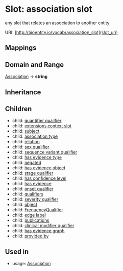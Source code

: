 # Slot: association slot


any slot that relates an association to another entity

URI: [http://bioentity.io/vocab/association_slot](slot_uri)
## Mappings

## Domain and Range

[Association](Association.md) -> **string**
## Inheritance

## Children

 *  child: [quantifier qualifier](quantifier_qualifier.md)
 *  child: [extensions context slot](extensions_context_slot.md)
 *  child: [subject](subject.md)
 *  child: [association type](association_type.md)
 *  child: [relation](relation.md)
 *  child: [sex qualifier](sex_qualifier.md)
 *  child: [sequence variant qualifier](sequence_variant_qualifier.md)
 *  child: [has evidence type](has_evidence_type.md)
 *  child: [negated](negated.md)
 *  child: [has evidence object](has_evidence_object.md)
 *  child: [stage qualifier](stage_qualifier.md)
 *  child: [has confidence level](has_confidence_level.md)
 *  child: [has evidence](has_evidence.md)
 *  child: [onset qualifier](onset_qualifier.md)
 *  child: [qualifiers](qualifiers.md)
 *  child: [severity qualifier](severity_qualifier.md)
 *  child: [object](object.md)
 *  child: [FrequencyQualifier](FrequencyQualifier.md)
 *  child: [edge label](edge_label.md)
 *  child: [publications](publications.md)
 *  child: [clinical modifier qualifier](clinical_modifier_qualifier.md)
 *  child: [has evidence graph](has_evidence_graph.md)
 *  child: [provided by](provided_by.md)
## Used in

 *  usage: [Association](Association.md)
